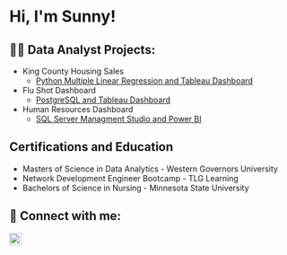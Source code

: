 # Hi, I'm Sunny!
## 👨‍💻 Data Analyst Projects:
- King County Housing Sales
  - [Python Multiple Linear Regression and Tableau Dashboard](https://github.com/Sunny-Lai/KingCountySales)
- Flu Shot Dashboard
  - [PostgreSQL and Tableau Dashboard](https://github.com/Sunny-Lai/FluShotDashboard)
- Human Resources Dashboard
  - [SQL Server Managment Studio and Power BI](https://github.com/Sunny-Lai/HRDashboard)
## Certifications and Education
- Masters of Science in Data Analytics - Western Governors University
- Network Development Engineer Bootcamp - TLG Learning
- Bachelors of Science in Nursing - Minnesota State University
## 🤳 Connect with me:

[<img align="left" alt="JoshMadakor | LinkedIn" width="22px" src="https://cdn.jsdelivr.net/npm/simple-icons@v3/icons/linkedin.svg" />][linkedin]

[twitter]: https://twitter.com/joshmadakor
[youtube]: https://www.youtube.com/c/joshmadakor
[instagram]: https://www.instagram.com/joshmadakor/
[linkedin]: www.linkedin.com/in/laisunny

<!--
**joshmadakor1/joshmadakor1** is a ✨ _special_ ✨ repository because its `README.md` (this file) appears on your GitHub profile.
.
-->

